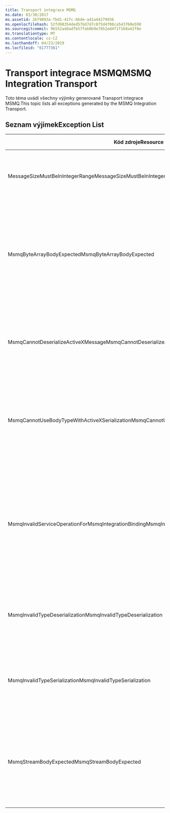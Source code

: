 ```yaml
---
title: Transport integrace MSMQ
ms.date: 03/30/2017
ms.assetid: 2bf9893a-fbd1-41fc-b6de-a41a44279936
ms.openlocfilehash: 52fd98354ded57bd7d7c075d4f08ca543760e598
ms.sourcegitcommit: 9b552addadfb57fab0b9e7852ed4f1f1b8a42f8e
ms.translationtype: MT
ms.contentlocale: cs-CZ
ms.lasthandoff: 04/23/2019
ms.locfileid: "61777361"
---
```

# <a name="msmq-integration-transport"></a><span data-ttu-id="90d53-102">Transport integrace MSMQ</span><span class="sxs-lookup"><span data-stu-id="90d53-102">MSMQ Integration Transport</span></span>
<span data-ttu-id="90d53-103">Toto téma uvádí všechny výjimky generované Transport integrace MSMQ.</span><span class="sxs-lookup"><span data-stu-id="90d53-103">This topic lists all exceptions generated by the MSMQ Integration Transport.</span></span>  
  
## <a name="exception-list"></a><span data-ttu-id="90d53-104">Seznam výjimek</span><span class="sxs-lookup"><span data-stu-id="90d53-104">Exception List</span></span>  
  
|<span data-ttu-id="90d53-105">Kód zdroje</span><span class="sxs-lookup"><span data-stu-id="90d53-105">Resource Code</span></span>|<span data-ttu-id="90d53-106">Řetězec prostředku</span><span class="sxs-lookup"><span data-stu-id="90d53-106">Resource String</span></span>|  
|-------------------|---------------------|  
|<span data-ttu-id="90d53-107">MessageSizeMustBeInIntegerRange</span><span class="sxs-lookup"><span data-stu-id="90d53-107">MessageSizeMustBeInIntegerRange</span></span>|<span data-ttu-id="90d53-108">Tento objekt pro vytváření vyrovnávacích pamětí zpráv, takže velikost zpráv musí být v rozsahu hodnoty celých čísel.</span><span class="sxs-lookup"><span data-stu-id="90d53-108">This factory buffers messages, so the message sizes must be in the range of an integer value.</span></span>|  
|<span data-ttu-id="90d53-109">MsmqByteArrayBodyExpected</span><span class="sxs-lookup"><span data-stu-id="90d53-109">MsmqByteArrayBodyExpected</span></span>|<span data-ttu-id="90d53-110">Došlo k neshodě mezi zadaný formát serializace a tělo zprávy služby MSMQ.</span><span class="sxs-lookup"><span data-stu-id="90d53-110">A mismatch occurred between the specified serialization format and the body of the MSMQ message.</span></span> <span data-ttu-id="90d53-111">Zprávu nelze odeslat ani přijmout.</span><span class="sxs-lookup"><span data-stu-id="90d53-111">The message cannot be sent or received.</span></span> <span data-ttu-id="90d53-112">Formát serializace třídy ByteArray vyžaduje, aby text zprávy služby MSMQ byl typu byte [].</span><span class="sxs-lookup"><span data-stu-id="90d53-112">The serialization format ByteArray requires the body of the MSMQ message to be of type byte[].</span></span>|  
|<span data-ttu-id="90d53-113">MsmqCannotDeserializeActiveXMessage</span><span class="sxs-lookup"><span data-stu-id="90d53-113">MsmqCannotDeserializeActiveXMessage</span></span>|<span data-ttu-id="90d53-114">Došlo k chybě serializace ActiveX.</span><span class="sxs-lookup"><span data-stu-id="90d53-114">An ActiveX serialization error occurred.</span></span> <span data-ttu-id="90d53-115">Zprávu nelze odeslat ani přijmout.</span><span class="sxs-lookup"><span data-stu-id="90d53-115">The message cannot be sent or received.</span></span> <span data-ttu-id="90d53-116">Zadaný typ variant pro text neodpovídá skutečnému textu zprávy MSMQ.</span><span class="sxs-lookup"><span data-stu-id="90d53-116">The specified variant type for the body does not match the actual MSMQ message body.</span></span>|  
|<span data-ttu-id="90d53-117">MsmqCannotUseBodyTypeWithActiveXSerialization</span><span class="sxs-lookup"><span data-stu-id="90d53-117">MsmqCannotUseBodyTypeWithActiveXSerialization</span></span>|<span data-ttu-id="90d53-118">Vlastnosti zprávy se neshodují.</span><span class="sxs-lookup"><span data-stu-id="90d53-118">The properties of the message are mismatched.</span></span> <span data-ttu-id="90d53-119">Zprávu nelze odeslat ani přijmout.</span><span class="sxs-lookup"><span data-stu-id="90d53-119">The message cannot be sent or received.</span></span> <span data-ttu-id="90d53-120">Vlastnost BodyType zprávy nelze zadat, pokud je používán formát serializace ActiveX.</span><span class="sxs-lookup"><span data-stu-id="90d53-120">The BodyType message property cannot be specified if the ActiveX serialization format is used.</span></span>|  
|<span data-ttu-id="90d53-121">MsmqInvalidServiceOperationForMsmqIntegrationBinding</span><span class="sxs-lookup"><span data-stu-id="90d53-121">MsmqInvalidServiceOperationForMsmqIntegrationBinding</span></span>|<span data-ttu-id="90d53-122">Ověřování třídy MsmqIntegrationBinding se nezdařilo.</span><span class="sxs-lookup"><span data-stu-id="90d53-122">The MsmqIntegrationBinding validation failed.</span></span> <span data-ttu-id="90d53-123">Koncový bod služby nelze spustit.</span><span class="sxs-lookup"><span data-stu-id="90d53-123">The service endpoint cannot be started.</span></span> <span data-ttu-id="90d53-124">Zadaná vazba nepodporuje podpis metody pro operace určené služby v zadané kontraktu.</span><span class="sxs-lookup"><span data-stu-id="90d53-124">The specified binding does not support the method signature for the specified service operation in the specified contract.</span></span> <span data-ttu-id="90d53-125">Opravte operaci služby použít třídu MsmqIntegrationBinding.</span><span class="sxs-lookup"><span data-stu-id="90d53-125">Correct the service operation to use the MsmqIntegrationBinding.</span></span>|  
|<span data-ttu-id="90d53-126">MsmqInvalidTypeDeserialization</span><span class="sxs-lookup"><span data-stu-id="90d53-126">MsmqInvalidTypeDeserialization</span></span>|<span data-ttu-id="90d53-127">Serializace ActiveX se nezdařila, protože formát serializace nelze rozpoznat.</span><span class="sxs-lookup"><span data-stu-id="90d53-127">The ActiveX serialization failed because the serialization format cannot be recognized.</span></span> <span data-ttu-id="90d53-128">Zprávu nelze odeslat ani přijmout.</span><span class="sxs-lookup"><span data-stu-id="90d53-128">The message cannot be sent or received.</span></span>|  
|<span data-ttu-id="90d53-129">MsmqInvalidTypeSerialization</span><span class="sxs-lookup"><span data-stu-id="90d53-129">MsmqInvalidTypeSerialization</span></span>|<span data-ttu-id="90d53-130">Typ variant nebyl rozpoznán.</span><span class="sxs-lookup"><span data-stu-id="90d53-130">The variant type is not recognized.</span></span> <span data-ttu-id="90d53-131">Serializace ActiveX se nezdařila.</span><span class="sxs-lookup"><span data-stu-id="90d53-131">The ActiveX serialization failed.</span></span> <span data-ttu-id="90d53-132">Zprávu nelze odeslat ani přijmout.</span><span class="sxs-lookup"><span data-stu-id="90d53-132">The message cannot be sent or received.</span></span> <span data-ttu-id="90d53-133">Zadaný typ variant není podporován.</span><span class="sxs-lookup"><span data-stu-id="90d53-133">The specified variant type is not supported.</span></span>|  
|<span data-ttu-id="90d53-134">MsmqStreamBodyExpected</span><span class="sxs-lookup"><span data-stu-id="90d53-134">MsmqStreamBodyExpected</span></span>|<span data-ttu-id="90d53-135">Neshoda mezi formátem serializace a text obsahu.</span><span class="sxs-lookup"><span data-stu-id="90d53-135">Mismatch between serialization format and body content.</span></span> <span data-ttu-id="90d53-136">Zprávu nelze odeslat ani přijmout.</span><span class="sxs-lookup"><span data-stu-id="90d53-136">Message cannot be sent or received.</span></span> <span data-ttu-id="90d53-137">Pouze text typ datového proudu můžete odeslány nebo přijaty pomocí serializace režimu datového proudu.</span><span class="sxs-lookup"><span data-stu-id="90d53-137">Only a body of type stream can be sent or received using the stream serialization mode.</span></span>|
